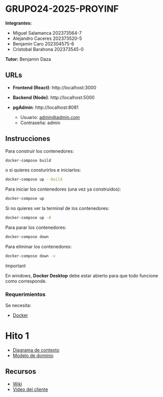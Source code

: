 # GRUPO24-2025-PROYINF
**Integrantes:**
- Miguel Salamanca 202373564-7
- Alejandro Caceres 202373520-5
- Benjamin Caro 202304575-6
- Cristobal Barahona 202373545-0

**Tutor:** Benjamin Daza

## URLs

- **Frontend (React)**: http://localhost:3000

- **Backend (Node)**: http://localhost:5000

- **pgAdmin**: http://localhost:8081
    - Usuario: admin@admin.com
    - Contraseña: admin

## Instrucciones

Para construir los contenedores:
```bash
docker-compose build
```

o si quieres consturirlos e iniciarlos:

```bash
docker-compose up --build
```

Para iniciar los contenedores (una vez ya construidos):
```bash
docker-compose up
```

Si no quieres ver la terminal de los contenedores:
```bash
docker-compose up -d
```

Para parar los contenedores:
```bash
docker-compose down
```

Para eliminar los contenedores:
```bash
docker-compose down -v
```

> [!IMPORTANT]  
> En windows, **Docker Desktop** debe estar abierto para que todo funcione como corresponde.

### Requerimientos

Se necesita:
- [Docker](https://www.docker.com/)

# Hito 1
- [Diagrama de contexto](https://drive.google.com/file/d/1FO2Wg35kj8NJbu_6PSnGWUUQWIyZ-8gZ/view?usp=sharing)
- [Modelo de dominio](https://www.plantuml.com/plantuml/dpng/VLHDQnmn3BtxLvWz5XAQwvmIDYdjeJGafTUYsDgDYcqDjhoaM_hVkp6UZ9ZCzh8h2tr8J-_DTH78KcCmp-JHHfHdziKOumAKOhU1C0dQFyRQ2vkhjF_4yIbZCp42XMO91jnnOlDtIdxaG8wa-fw-G_SCpNAG83GhSXBkWU2v-SO0H_wA1Kjx2XHum1rcJ8vw6XO1hrhTigiHa_0NZqd8Wr-EdFcdduAMIy288P3dCXVyjdte5GHVXEzU90Fr-IZ27bDtWPcJVa0W3uuulTiuOwdXRKEF0Y6WwdTtW51rQd7SfqjqmF10MFRS8HCww5dlCnQ1o2spGteEo9jKpq681UCJXy9w-4L5Lp49d4A5zAMtbGLwMigyI3fWSXG9fpSbmTndSZ2Id9de7lRdPz4aWYgSwTZWczDl3bHuoqyPqh4DfojDEAfIYhWKQvYEiTR_5Ql_i5NHQ8Uv8zFnOu6x8XJ1Tobm4VxE0c7bHWvmhSUXyUmp556jFb6Ey1uk5FQiuMrT2EF8ZnY2FY8doI0Jv48ZJwwvw3RZ6ypJns5pjR4N5tRpyVBomqQfVh0P8T0HpEoROgzQx8fi1ml-LqroDachREXGhCLkjAO6Y-tHPVIkxw97a_yfvrNYU0l2nPX9PNhTawLaCrW_FK25wy9TAOEbv4BzZQQz5mWstW-suCc0BITTIyKj23xOn48xSh1-6CLgTPdPkHYqCtUmO-QH4sg8DG0pRGQxnuGPpEHP13Q2jhsQPTglljVRceFbJ7jAOCmr9bzZ-0S0)

## Recursos
- [Wiki](https://github.com/not-nen/GRUPO24-2025-PROYINF/wiki)
- [Video del cliente](https://aula.usm.cl/mod/resource/view.php?id=6926137)